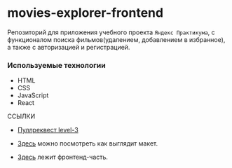 # movies-explorer-frontend
Репозиторий для приложения учебного проекта `Яндекс Практикума`, с функционалом поиска фильмов(удалением, добавлением в избранное), а также с авторизацией и регистрацией.

### Используемые технологии

* HTML
* CSS
* JavaScript
* React

ССЫЛКИ

* [Пуллреквест level-3](https://github.com/OksanaChernyak/movies-explorer-frontend/pull/2)

* [Здесь](https://www.figma.com/file/viiAj1HV3AftwMjBZ1bMKN/Diploma-(Copy)?node-id=932%3A3806) можно посмотреть как выглядит макет.

* [Здесь](https://oksanamovies.nomoredomains.sbs) лежит фронтенд-часть.